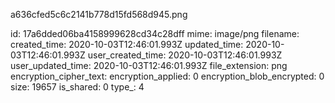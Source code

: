 a636cfed5c6c2141b778d15fd568d945.png

id: 17a6dded06ba4158999628cd34c28dff
mime: image/png
filename: 
created_time: 2020-10-03T12:46:01.993Z
updated_time: 2020-10-03T12:46:01.993Z
user_created_time: 2020-10-03T12:46:01.993Z
user_updated_time: 2020-10-03T12:46:01.993Z
file_extension: png
encryption_cipher_text: 
encryption_applied: 0
encryption_blob_encrypted: 0
size: 19657
is_shared: 0
type_: 4